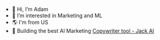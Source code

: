 - 👋 Hi, I’m Adam
- 👀 I’m interested in Marketing and ML
- 🌎 I'm from US
- 🚀 Building the best AI Marketing [Copywriter tool - Jack AI](https://www.usejackai.com)
<!---
AdamJackAI/AdamJackAI is a ✨ special ✨ repository because its `README.md` (this file) appears on your GitHub profile.
You can click the Preview link to take a look at your changes.
--->
